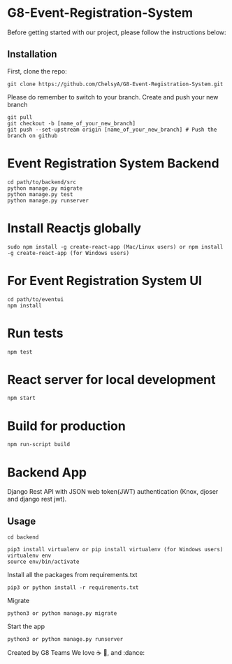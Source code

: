 # G8-Event-Registration-System
Before getting started with our project, please follow the instructions below:

## Installation
First, clone the repo:
```shell
git clone https://github.com/ChelsyA/G8-Event-Registration-System.git
```

Please do remember to switch to your branch. Create and push your new branch
```shell
git pull
git checkout -b [name_of_your_new_branch]
git push --set-upstream origin [name_of_your_new_branch] # Push the branch on github
```

# Event Registration System Backend
```shell
cd path/to/backend/src
python manage.py migrate
python manage.py test
python manage.py runserver
```

# Install Reactjs globally
```shell
sudo npm install -g create-react-app (Mac/Linux users) or npm install -g create-react-app (for Windows users)
```

# For Event Registration System UI
```shell
cd path/to/eventui
npm install
```

# Run tests
```shell
npm test
```

# React server for local development
```shell
npm start
```

# Build for production
```shell
npm run-script build
```


# Backend App 

Django Rest API with JSON web token(JWT) authentication (Knox, djoser and django rest jwt).

## Usage

```shell
cd backend
```

```shell
pip3 install virtualenv or pip install virtualenv (for Windows users)
virtualenv env
source env/bin/activate 
```

Install all the packages from requirements.txt

```shell
pip3 or python install -r requirements.txt
```

Migrate

```shell
python3 or python manage.py migrate
```

Start the app
```shell
python3 or python manage.py runserver
```

Created by G8 Teams We love :coffee: :pizza:, and :dance:
